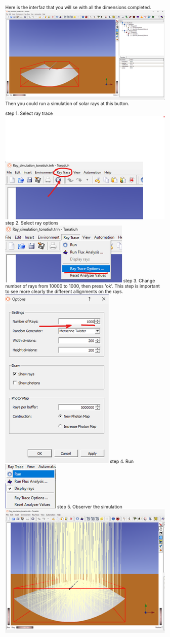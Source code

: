 
Here is the interfaz that you will se with all the dimensions completed.
![alt text](image.png)
Then you could run a simulation of solar rays at this button.

step 1. Select ray trace
![alt text](image-1.png)
step 2. Select ray options
![alt text](image-2.png)
step 3. Change number of rays from 10000 to 1000, then press 'ok'. 
This step is important to see more clearly the different allignments on the rays. 
![alt text](image-4.png)
step 4. Run
![alt text](image-5.png)
step 5. Observer the simulation
![alt text](image-6.png)

